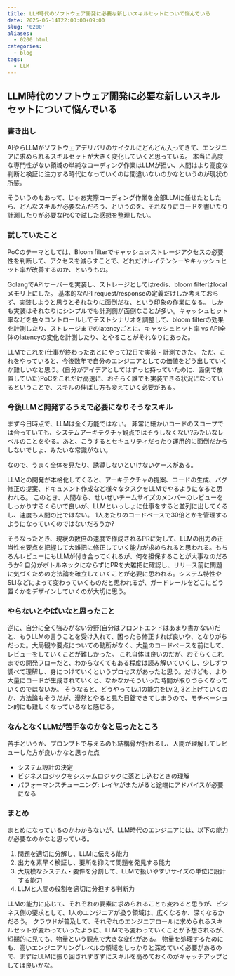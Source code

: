 ```yaml
---
title: LLM時代のソフトウェア開発に必要な新しいスキルセットについて悩んでいる
date: 2025-06-14T22:00:00+09:00
slug: '0200'
aliases:
  - 0200.html
categories:
  - blog
tags:
  - LLM
---
```


## LLM時代のソフトウェア開発に必要な新しいスキルセットについて悩んでいる

### 書き出し

AIやらLLMがソフトウェアデリバリのサイクルにどんどん入ってきて、エンジニアに求められるスキルセットが大きく変化していくと思っている。
本当に高度な専門性がない領域の単純なコーディング作業はLLMが担い、人間はより高度な判断と検証に注力する時代になっていくのは間違いないのかなというのが現状の所感。

そういうのもあって、じゃあ実際コーディング作業を全部LLMに任せたとしたら、どんなスキルが必要なんだろう、というのを、それなりにコードを書いたり計測したりが必要なPoCで試した感想を整理したい。

### 試していたこと

PoCのテーマとしては、Bloom filterでキャッシュorストレージアクセスの必要性を判断して、アクセスを減らすことで、どれだけレイテンシーやキャッシュヒット率が改善するのか、というもの。

GolangでAPIサーバーを実装し、ストレージとしてはredis、bloom filterはlocalメモリ上にした。
基本的なAPI request/responseの定義だけしか考えておらず、実装しようと思うとそれなりに面倒だな、という印象の作業になる。
しかも実装はそれなりにシンプルでも計測側が面倒なことが多い。キャッシュヒット率などを色々コントロールしてテストシナリオを調整して、bloom filterの効果を計測したり、ストレージまでのlatencyごとに、キャッシュヒット率 vs API全体のlatencyの変化を計測したり、とやることがそれなりにあった。

LLMでこれを(仕事が終わったあとにやって)2日で実装・計測できた。
ただ、これをやっていると、今後数年で自分のエンジニアとしての価値をどう出していくか難しいなと思う。(自分がアイデアとしてはずっと持っていたのに、面倒で放置していた)PoCをこれだけ高速に、おそらく誰でも実装できる状況になっているということで、スキルの伸ばし方も変えていく必要がある。


### 今後LLMと開発するうえで必要になりそうなスキル

まず今日時点で、LLMは全く万能ではない。
非常に細かいコードのスコープでは合っていても、システムアーキテクチャ観点ではそうしなくない?みたいなレベルのことをやる。あと、こうするとセキュリティだったり運用的に面倒だからしないでしょ、みたいな常識がない。

なので、うまく全体を見たり、誘導しないといけないケースがある。

LLMとの開発が本格化してくると、アーキテクチャの提案、コードの生成、バグ修正の提案、ドキュメント作成など様々なタスクをLLMでやるようになると思われる。
このとき、人間なら、せいぜいチームサイズのメンバーのレビューをしっかりするくらいで良いが、LLMといっしょに仕事をすると並列に出してくるし、速度も人間の比ではない。
1人あたりのコードベースで30倍とかを管理するようになっていくのではないだろうか?

そうなったとき、現状の数倍の速度で作成されるPRに対して、LLMの出力の正当性を要点を把握して大雑把に修正していく能力が求められると思われる。もちろんレビューにもLLMが付き合ってくれるが、何を担保することが大事なのだろうか?
自分がボトルネックにならずにPRを大雑把に確認し、リリース前に問題に気づくための方法論を確立していくことが必要に思われる。システム特性やSLIなどによって変わっていくものだと思われるが、ガードレールをどこにどう置くかをデザインしていくのが大切に思う。

### やらないとやばいなと思ったこと

逆に、自分に全く強みがない分野(自分はフロントエンドはあまり書かない)だと、もうLLMの言うことを受け入れて、困ったら修正すれば良いや、となりがちだった。大局観や要点についての勘所がなく、大量のコードベースを前にして、レビューをしていくことが難しかった。
これ自体は良いのだが、おそらくこれまでの開発フローだと、わからなくてもある程度は読み解いていくし、少しずつ調べて理解し、身につけていくというプロセスがあったと思う。だけども、より大量にコードが生成されていくと、なかなかそういった時間が取りづらくなっていくのではないか。
そうなると、どうやってLv.1の能力をLv.2, 3と上げていくのか、方法論もそうだが、漫然とやると見た目錠できてしまうので、モチベーション的にも難しくなっているなと感じる。

### なんとなくLLMが苦手なのかなと思ったところ

苦手というか、プロンプトで与えるのも結構骨が折れるし、人間が理解してレビューした方が良いかなと思った点

- システム設計の決定
- ビジネスロジックをシステムロジックに落とし込むときの理解
- パフォーマンスチューニング: レイヤがまたがると途端にアドバイスが必要になる


### まとめ

まとめになっているのかわからないが、LLM時代のエンジニアには、以下の能力が必要なのかなと思っている。

1. 問題を適切に分解し、LLMに伝える能力
2. 出力を素早く検証し、要所を抑えて問題を発見する能力
3. 大規模なシステム・要件を分割して、LLMで扱いやすいサイズの単位に設計する能力
4. LLMと人間の役割を適切に分担する判断力

LLMの能力に応じて、それぞれの要素に求められることも変わると思うが、ビジネス側の要求として、1人のエンジニアが扱う領域は、広くなるか、深くなるかだろう。
クラウドが普及して、それぞれのエンジニアロールに求められるスキルセットが変わっていったように、LLMでも変わっていくことが予想されるが、短期的に見ても、物量という観点で大きな変化がある。
物量を処理するためにも、高いエンジニアリングレベルの領域をしっかりと深めていく必要があるので、まずはLLMに振り回されすぎずにスキルを高めておくのがキャッチアップとしては良いかな。

